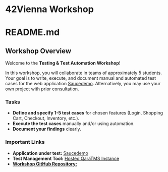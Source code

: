 # 42Vienna Workshop

# README.md

## Workshop Overview

Welcome to the **Testing & Test Automation Workshop**!

In this workshop, you will collaborate in teams of approximately 5 students. Your goal is to write, execute, and document manual and automated test cases for the web application [Saucedemo](https://www.saucedemo.com/). Alternatively, you may use your own project with prior consultation.

### Tasks
- **Define and specify 1-5 test cases** for chosen features (Login, Shopping Cart, Checkout, Inventory, etc.).
- **Execute the test cases** manually and/or using automation.
- **Document your findings** clearly.

### Important Links
- **Application under test:** [Saucedemo](https://www.saucedemo.com/)
- **Test Management Tool:** [Hosted QaraTMS Instance](https://qara.42vienna.hackxit.com)
- [**Workshop GitHub Repository:**](https://github.com/HackXIt/42vienna-guest-lecture)
